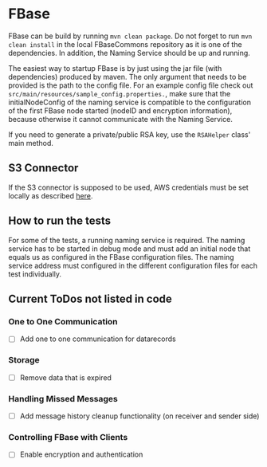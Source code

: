 # FBase

FBase can be build by running `mvn clean package`. Do not forget to run `mvn clean install` in the local FBaseCommons repository as it is one of the dependencies. In addition, the Naming Service should be up and running.

The easiest way to startup FBase is by just using the jar file (with dependencies) produced by maven. The only argument that needs to be provided is the path to the config file. For an example config file check out `src/main/resources/sample_config.properties.`, make sure that the initialNodeConfig of the naming service is compatible to the configuration of the first FBase node started (nodeID and encryption information), because otherwise it cannot communicate with the Naming Service.

If you need to generate a private/public RSA key, use the `RSAHelper` class' main method.

## S3 Connector

If the S3 connector is supposed to be used, AWS credentials must be set locally as described [here](http://docs.aws.amazon.com/sdk-for-java/v1/developer-guide/setup-credentials.html).

## How to run the tests

For some of the tests, a running naming service is required. The naming service has to be started in debug mode and must add an initial node that equals us as configured in the FBase configuration files. The naming service address must configured in the different configuration files for each test individually.

## Current ToDos not listed in code

### One to One Communication
- [ ] Add one to one communication for datarecords

### Storage
- [ ] Remove data that is expired

### Handling Missed Messages
- [ ] Add message history cleanup functionality (on receiver and sender side)

### Controlling FBase with Clients
 - [ ] Enable encryption and authentication
